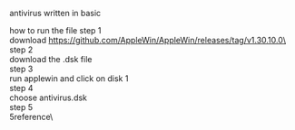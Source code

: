 antivirus written in basic

how to run the file
step 1\
download https://github.com/AppleWin/AppleWin/releases/tag/v1.30.10.0\
step 2\
download the .dsk file\
step 3\
run applewin and click on disk 1\
step 4\
choose antivirus.dsk\
step 5\
5reference\
